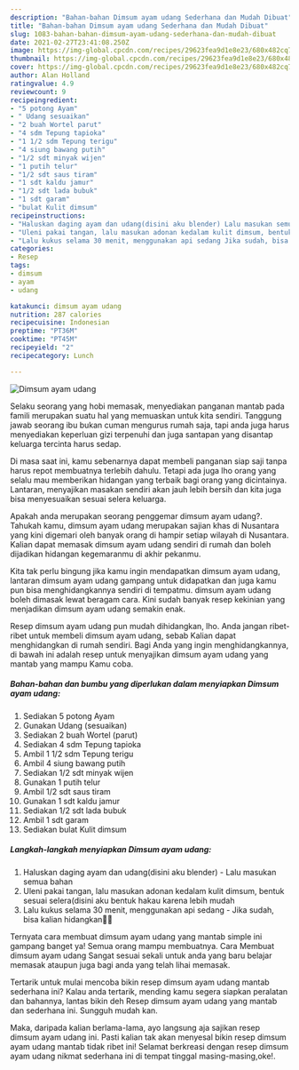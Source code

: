 ```yaml
---
description: "Bahan-bahan Dimsum ayam udang Sederhana dan Mudah Dibuat"
title: "Bahan-bahan Dimsum ayam udang Sederhana dan Mudah Dibuat"
slug: 1083-bahan-bahan-dimsum-ayam-udang-sederhana-dan-mudah-dibuat
date: 2021-02-27T23:41:08.250Z
image: https://img-global.cpcdn.com/recipes/29623fea9d1e8e23/680x482cq70/dimsum-ayam-udang-foto-resep-utama.jpg
thumbnail: https://img-global.cpcdn.com/recipes/29623fea9d1e8e23/680x482cq70/dimsum-ayam-udang-foto-resep-utama.jpg
cover: https://img-global.cpcdn.com/recipes/29623fea9d1e8e23/680x482cq70/dimsum-ayam-udang-foto-resep-utama.jpg
author: Alan Holland
ratingvalue: 4.9
reviewcount: 9
recipeingredient:
- "5 potong Ayam"
- " Udang sesuaikan"
- "2 buah Wortel parut"
- "4 sdm Tepung tapioka"
- "1 1/2 sdm Tepung terigu"
- "4 siung bawang putih"
- "1/2 sdt minyak wijen"
- "1 putih telur"
- "1/2 sdt saus tiram"
- "1 sdt kaldu jamur"
- "1/2 sdt lada bubuk"
- "1 sdt garam"
- "bulat Kulit dimsum"
recipeinstructions:
- "Haluskan daging ayam dan udang(disini aku blender) Lalu masukan semua bahan"
- "Uleni pakai tangan, lalu masukan adonan kedalam kulit dimsum, bentuk sesuai selera(disini aku bentuk hakau karena lebih mudah"
- "Lalu kukus selama 30 menit, menggunakan api sedang Jika sudah, bisa kalian hidangkan🤤😁"
categories:
- Resep
tags:
- dimsum
- ayam
- udang

katakunci: dimsum ayam udang 
nutrition: 287 calories
recipecuisine: Indonesian
preptime: "PT36M"
cooktime: "PT45M"
recipeyield: "2"
recipecategory: Lunch

---
```



![Dimsum ayam udang](https://img-global.cpcdn.com/recipes/29623fea9d1e8e23/680x482cq70/dimsum-ayam-udang-foto-resep-utama.jpg)

Selaku seorang yang hobi memasak, menyediakan panganan mantab pada famili merupakan suatu hal yang memuaskan untuk kita sendiri. Tanggung jawab seorang ibu bukan cuman mengurus rumah saja, tapi anda juga harus menyediakan keperluan gizi terpenuhi dan juga santapan yang disantap keluarga tercinta harus sedap.

Di masa  saat ini, kamu sebenarnya dapat membeli panganan siap saji tanpa harus repot membuatnya terlebih dahulu. Tetapi ada juga lho orang yang selalu mau memberikan hidangan yang terbaik bagi orang yang dicintainya. Lantaran, menyajikan masakan sendiri akan jauh lebih bersih dan kita juga bisa menyesuaikan sesuai selera keluarga. 



Apakah anda merupakan seorang penggemar dimsum ayam udang?. Tahukah kamu, dimsum ayam udang merupakan sajian khas di Nusantara yang kini digemari oleh banyak orang di hampir setiap wilayah di Nusantara. Kalian dapat memasak dimsum ayam udang sendiri di rumah dan boleh dijadikan hidangan kegemaranmu di akhir pekanmu.

Kita tak perlu bingung jika kamu ingin mendapatkan dimsum ayam udang, lantaran dimsum ayam udang gampang untuk didapatkan dan juga kamu pun bisa menghidangkannya sendiri di tempatmu. dimsum ayam udang boleh dimasak lewat beragam cara. Kini sudah banyak resep kekinian yang menjadikan dimsum ayam udang semakin enak.

Resep dimsum ayam udang pun mudah dihidangkan, lho. Anda jangan ribet-ribet untuk membeli dimsum ayam udang, sebab Kalian dapat menghidangkan di rumah sendiri. Bagi Anda yang ingin menghidangkannya, di bawah ini adalah resep untuk menyajikan dimsum ayam udang yang mantab yang mampu Kamu coba.

<!--inarticleads1-->

##### Bahan-bahan dan bumbu yang diperlukan dalam menyiapkan Dimsum ayam udang:

1. Sediakan 5 potong Ayam
1. Gunakan  Udang (sesuaikan)
1. Sediakan 2 buah Wortel (parut)
1. Sediakan 4 sdm Tepung tapioka
1. Ambil 1 1/2 sdm Tepung terigu
1. Ambil 4 siung bawang putih
1. Sediakan 1/2 sdt minyak wijen
1. Gunakan 1 putih telur
1. Ambil 1/2 sdt saus tiram
1. Gunakan 1 sdt kaldu jamur
1. Sediakan 1/2 sdt lada bubuk
1. Ambil 1 sdt garam
1. Sediakan bulat Kulit dimsum




<!--inarticleads2-->

##### Langkah-langkah menyiapkan Dimsum ayam udang:

1. Haluskan daging ayam dan udang(disini aku blender) - Lalu masukan semua bahan
1. Uleni pakai tangan, lalu masukan adonan kedalam kulit dimsum, bentuk sesuai selera(disini aku bentuk hakau karena lebih mudah
1. Lalu kukus selama 30 menit, menggunakan api sedang - Jika sudah, bisa kalian hidangkan🤤😁




Ternyata cara membuat dimsum ayam udang yang mantab simple ini gampang banget ya! Semua orang mampu membuatnya. Cara Membuat dimsum ayam udang Sangat sesuai sekali untuk anda yang baru belajar memasak ataupun juga bagi anda yang telah lihai memasak.

Tertarik untuk mulai mencoba bikin resep dimsum ayam udang mantab sederhana ini? Kalau anda tertarik, mending kamu segera siapkan peralatan dan bahannya, lantas bikin deh Resep dimsum ayam udang yang mantab dan sederhana ini. Sungguh mudah kan. 

Maka, daripada kalian berlama-lama, ayo langsung aja sajikan resep dimsum ayam udang ini. Pasti kalian tak akan menyesal bikin resep dimsum ayam udang mantab tidak ribet ini! Selamat berkreasi dengan resep dimsum ayam udang nikmat sederhana ini di tempat tinggal masing-masing,oke!.

